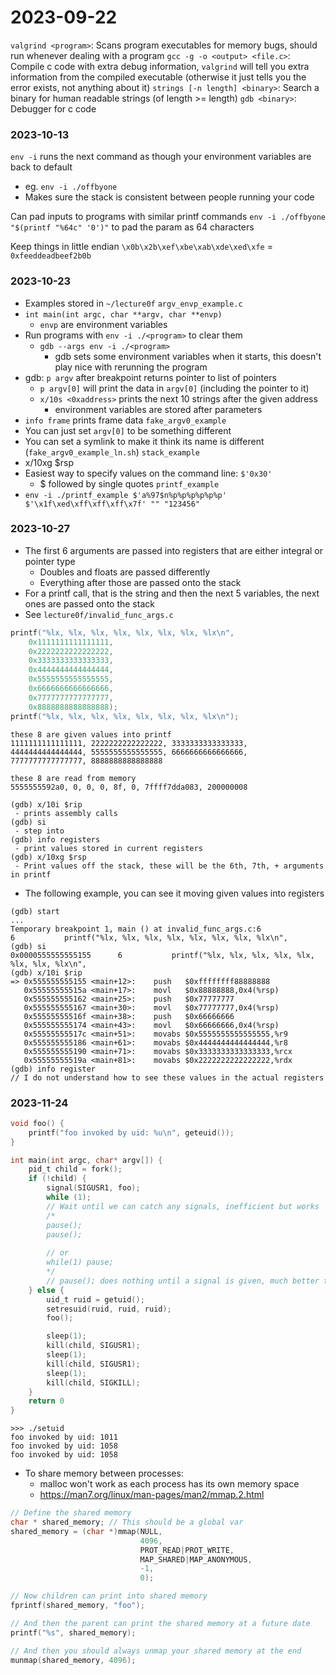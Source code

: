 # 2023-09-22
`valgrind <program>`:  Scans program executables for memory bugs, should run whenever dealing with a program
`gcc -g -o <output> <file.c>`: Compile c code with extra debug information, `valgrind` will tell you extra information from the compiled executable (otherwise it just tells you the error exists, not anything about it)
`strings [-n length] <binary>`: Search a binary for human readable strings (of length >= length)
`gdb <binary>`: Debugger for c code

### 2023-10-13
`env -i` runs the next command as though your environment variables are back to default
 - eg. `env -i ./offbyone`
 - Makes sure the stack is consistent between people running your code

Can pad inputs to programs with similar printf commands
`env -i ./offbyone "$(printf "%64c" '0')"` to pad the param as 64 characters

Keep things in little endian
`\x0b\x2b\xef\xbe\xab\xde\xed\xfe` = `0xfeeddeadbeef2b0b`

### 2023-10-23
 - Examples stored in `~/lecture0f`
`argv_envp_example.c`
 - `int main(int argc, char **argv, char **envp)`
	 - `envp` are environment variables
 - Run programs with `env -i ./<program>` to clear them
	 - `gdb --args env -i ./<program>`
		 - gdb sets some environment variables when it starts, this doesn't play nice with rerunning the program
 - gdb: `p argv` after breakpoint returns pointer to list of pointers
	 - `p argv[0]` will print the data in `argv[0]` (including the pointer to it)
	 - `x/10s <0xaddress>` prints the next 10 strings after the given address
		 - environment variables are stored after parameters
 - `info frame` prints frame data
`fake_argv0_example`
 - You can just set `argv[0]` to be something different
 - You can set a symlink to make it think its name is different (`fake_argv0_example_ln.sh`)
`stack_example`
 - x/10xg $rsp
 - Easiest way to specify values on the command line: `$'0x30'`
	 - $ followed by single quotes
`printf_example`
 - `env -i ./printf_example $'a%97$n%p%p%p%p%p%p' $'\x1f\xed\xff\xff\xff\x7f' "" "123456"`

### 2023-10-27
 - The first 6 arguments are passed into registers that are either integral or pointer type
	 - Doubles and floats are passed differently
	 - Everything after those are passed onto the stack
 - For a printf call, that is the string and then the next 5 variables, the next ones are passed onto the stack
 - See `lecture0f/invalid_func_args.c`
```c
printf("%lx, %lx, %lx, %lx, %lx, %lx, %lx, %lx\n",
	0x1111111111111111,
	0x2222222222222222,
	0x3333333333333333,
	0x4444444444444444,
	0x5555555555555555,
	0x6666666666666666,
	0x7777777777777777,
	0x8888888888888888);
printf("%lx, %lx, %lx, %lx, %lx, %lx, %lx, %lx\n");
```
```output
these 8 are given values into printf
1111111111111111, 2222222222222222, 3333333333333333, 4444444444444444, 5555555555555555, 6666666666666666, 7777777777777777, 8888888888888888

these 8 are read from memory
5555555592a0, 0, 0, 0, 8f, 0, 7ffff7dda083, 200000008
```
```gdb
(gdb) x/10i $rip
 - prints assembly calls
(gdb) si
 - step into
(gdb) info registers
 - print values stored in current registers
(gdb) x/10xg $rsp
 - Print values off the stack, these will be the 6th, 7th, + arguments in printf
```
 - The following example, you can see it moving given values into registers
```
(gdb) start
...
Temporary breakpoint 1, main () at invalid_func_args.c:6
6           printf("%lx, %lx, %lx, %lx, %lx, %lx, %lx, %lx\n",
(gdb) si
0x0000555555555155      6           printf("%lx, %lx, %lx, %lx, %lx, %lx, %lx, %lx\n",
(gdb) x/10i $rip
=> 0x555555555155 <main+12>:    push   $0xffffffff88888888
   0x55555555515a <main+17>:    movl   $0x88888888,0x4(%rsp)
   0x555555555162 <main+25>:    push   $0x77777777
   0x555555555167 <main+30>:    movl   $0x77777777,0x4(%rsp)
   0x55555555516f <main+38>:    push   $0x66666666
   0x555555555174 <main+43>:    movl   $0x66666666,0x4(%rsp)
   0x55555555517c <main+51>:    movabs $0x5555555555555555,%r9
   0x555555555186 <main+61>:    movabs $0x4444444444444444,%r8
   0x555555555190 <main+71>:    movabs $0x3333333333333333,%rcx
   0x55555555519a <main+81>:    movabs $0x2222222222222222,%rdx
(gdb) info register
// I do not understand how to see these values in the actual registers
```

### 2023-11-24
```c
void foo() {
	printf("foo invoked by uid: %u\n", geteuid());
}

int main(int argc, char* argv[]) {
	pid_t child = fork();
	if (!child) {
		signal(SIGUSR1, foo);
		while (1);
		// Wait until we can catch any signals, inefficient but works
		/*
		pause();
		pause();
		
		// or
		while(1) pause;
		*/
		// pause(); does nothing until a signal is given, much better than busy looping
	} else {
		uid_t ruid = getuid();
		setresuid(ruid, ruid, ruid);
		foo();

		sleep(1);
		kill(child, SIGUSR1);
		sleep(1);
		kill(child, SIGUSR1);
		sleep(1);
		kill(child, SIGKILL);
	}
	return 0
}
```
```
>>> ./setuid
foo invoked by uid: 1011
foo invoked by uid: 1058
foo invoked by uid: 1058
```
 - To share memory between processes:
	 - malloc won't work as each process has its own memory space
	 - https://man7.org/linux/man-pages/man2/mmap.2.html
```c
// Define the shared memory
char * shared_memory; // This should be a global var
shared_memory = (char *)mmap(NULL,
							 4096,
							 PROT_READ|PROT_WRITE,
							 MAP_SHARED|MAP_ANONYMOUS,
							 -1,
							 0);	

// Now children can print into shared memory
fprintf(shared_memory, "foo");

// And then the parent can print the shared memory at a future date
printf("%s", shared_memory);

// And then you should always unmap your shared memory at the end
munmap(shared_memory, 4096);
```